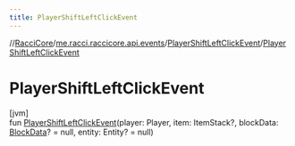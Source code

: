 ```yaml
---
title: PlayerShiftLeftClickEvent
---
```

//[RacciCore](../../../index.html)/[me.racci.raccicore.api.events](../index.html)/[PlayerShiftLeftClickEvent](index.html)/[PlayerShiftLeftClickEvent](-player-shift-left-click-event.html)



# PlayerShiftLeftClickEvent



[jvm]\
fun [PlayerShiftLeftClickEvent](-player-shift-left-click-event.html)(player: Player, item: ItemStack?, blockData: [BlockData](../-block-data/index.html)? = null, entity: Entity? = null)




